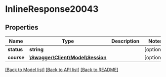 # InlineResponse20043

## Properties
Name | Type | Description | Notes
------------ | ------------- | ------------- | -------------
**status** | **string** |  | [optional] 
**course** | [**\Swagger\Client\Model\Session**](Session.md) |  | [optional] 

[[Back to Model list]](../README.md#documentation-for-models) [[Back to API list]](../README.md#documentation-for-api-endpoints) [[Back to README]](../README.md)



